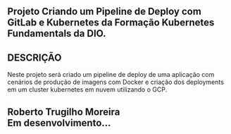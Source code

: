 ## Projeto Criando um Pipeline de Deploy com GitLab e Kubernetes da Formação Kubernetes Fundamentals da DIO.

## DESCRIÇÃO
Neste projeto será criado um pipeline de deploy de uma aplicação com cenários de produção de imagens com Docker e criação dos deployments em um cluster kubernetes em nuvem utilizando o GCP.


## Roberto Trugilho Moreira<br> Em desenvolvimento...